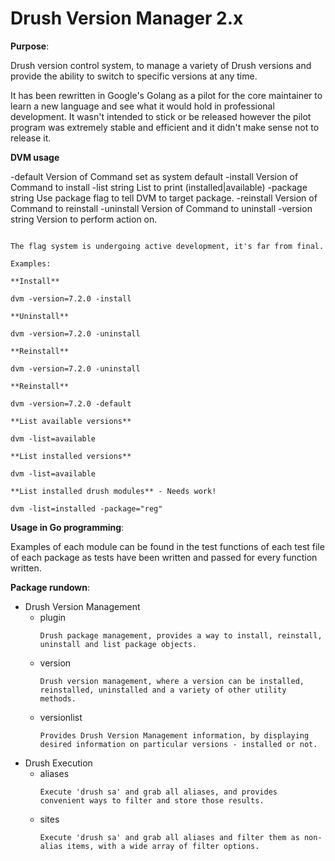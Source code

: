 # Drush Version Manager 2.x

**Purpose**:

Drush version control system, to manage a variety of Drush versions and provide the ability to switch to specific versions at any time.

It has been rewritten in Google's Golang as a pilot for the core maintainer to learn a new language and see what it would hold in professional development. It wasn't intended to stick or be released however the pilot program was extremely stable and efficient and it didn't make sense not to release it.

**DVM usage**

  -default
    	Version of Command set as system default
  -install
    	Version of Command to install
  -list string
    	List to print (installed|available)
  -package string
    	Use package flag to tell DVM to target package.
  -reinstall
    	Version of Command to reinstall
  -uninstall
    	Version of Command to uninstall
  -version string
    	Version to perform action on.

````

The flag system is undergoing active development, it's far from final.

Examples:

**Install**

dvm -version=7.2.0 -install

**Uninstall**

dvm -version=7.2.0 -uninstall

**Reinstall**

dvm -version=7.2.0 -uninstall

**Reinstall**

dvm -version=7.2.0 -default

**List available versions**

dvm -list=available

**List installed versions**

dvm -list=available

**List installed drush modules** - Needs work!

dvm -list=installed -package="reg"

````

**Usage in Go programming**:

Examples of each module can be found in the test functions of each test file of each package as tests have been written and passed for every function written.

**Package rundown**:

* Drush Version Management
    * plugin
        ````
        Drush package management, provides a way to install, reinstall, uninstall and list package objects.
        ````
    * version
        ````
        Drush version management, where a version can be installed, reinstalled, uninstalled and a variety of other utility methods.
        ````
    * versionlist
        ````
        Provides Drush Version Management information, by displaying desired information on particular versions - installed or not.
        ````
* Drush Execution
    * aliases
        ````
        Execute 'drush sa' and grab all aliases, and provides convenient ways to filter and store those results.
        ````
    * sites
        ````
        Execute 'drush sa' and grab all aliases and filter them as non-alias items, with a wide array of filter options.
        ````